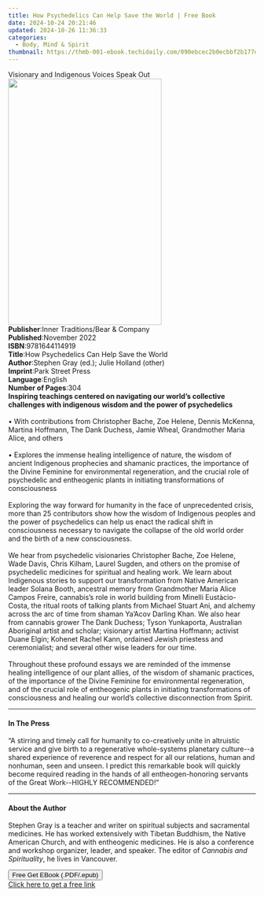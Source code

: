 ```yaml
---
title: How Psychedelics Can Help Save the World | Free Book
date: 2024-10-24 20:21:46
updated: 2024-10-26 11:36:33
categories:
  - Body, Mind & Spirit
thumbnail: https://thmb-001-ebook.techidaily.com/090ebcec2b0ecbbf2b177d2ce774ce06d1ca800f8d73f82ddc4281cf814ce56b.jpg
---
```

<main id="book-container">
  <div class="flex flex-col">
    <div class="book-brief flex-1 py-6 px-4 sm:p-6 md:py-10 md:px-8">
      <!-- brief-->
      <div class="book-brief-main">
        Visionary and Indigenous Voices Speak Out
      </div>
    </div>
    <div
      class="book-meta-info flex-1 grid gap-4 col-start-1 col-end-3 row-start-1 sm:mb-6 sm:grid-cols-4 lg:gap-6 lg:col-start-2 lg:row-end-6 lg:row-span-6 lg:mb-0"
    >
      <div
        class="book-meta-info-left place-content-center mt-4 p-4 text-sm leading-6 col-start-2 col-span-2 dark:text-slate-400"
      >
        <img
          class="w-full h-500 object-cover rounded-lg sm:h-255 sm:col-span-2 lg:col-span-full"
          src="https://img-001-ebook.techidaily.com/278d84bbdbbeb19c0333a7bd3adc40ba788330fabde0ba90723dee1991edc53a.jpg"
          alt=""
          width="312"
          height="500"
        />
      </div>
      <div
        class="book-meta-info-right mt-2 col-start-1 row-start-2 col-span-3 self-center"
      >
        <!-- meta data  -->
        <div class="flex flex-col px-4 md:px-8">
          <div class="flex-1">
            <strong>Publisher</strong>:<span class="px-2"
              >Inner Traditions/Bear &amp; Company</span
            >
          </div>
          <div class="flex-1">
            <strong>Published</strong>:<span class="px-2">November 2022</span>
          </div>
          <div class="flex-1">
            <strong>ISBN</strong>:<span class="px-2">9781644114919</span>
          </div>
          <div class="flex-1">
            <strong>Title</strong>:<span class="px-2"
              >How Psychedelics Can Help Save the World</span
            >
          </div>
          <div class="flex-1">
            <strong>Author</strong>:<span class="px-2"
              >Stephen Gray (ed.); Julie Holland (other)</span
            >
          </div>
          <div class="flex-1">
            <strong>Imprint</strong>:<span class="px-2">Park Street Press</span>
          </div>
          <div class="flex-1">
            <strong>Language</strong>:<span class="px-2">English</span>
          </div>
          <div class="flex-1">
            <strong>Number of Pages</strong>:<span class="px-2">304</span>
          </div>
        </div>
      </div>
    </div>
    <div class="book-description flex-1 py-6 px-4 sm:p-6 md:py-10 md:px-8">
      <div class="book-description-main">
        <div accordion-content="" id="description">
          <b
            >Inspiring teachings centered on navigating our world’s collective
            challenges with indigenous wisdom and the power of psychedelics</b
          ><br /><br />• With contributions from Christopher Bache, Zoe Helene,
          Dennis McKenna, Martina Hoffmann, The Dank Duchess, Jamie Wheal,
          Grandmother Maria Alice, and others<br /><br />• Explores the immense
          healing intelligence of nature, the wisdom of ancient Indigenous
          prophecies and shamanic practices, the importance of the Divine
          Feminine for environmental regeneration, and the crucial role of
          psychedelic and entheogenic plants in initiating transformations of
          consciousness<br /><br />Exploring the way forward for humanity in the
          face of unprecedented crisis, more than 25 contributors show how the
          wisdom of Indigenous peoples and the power of psychedelics can help us
          enact the radical shift in consciousness necessary to navigate the
          collapse of the old world order and the birth of a new
          consciousness.<br /><br />We hear from psychedelic visionaries
          Christopher Bache, Zoe Helene, Wade Davis, Chris Kilham, Laurel
          Sugden, and others on the promise of psychedelic medicines for
          spiritual and healing work. We learn about Indigenous stories to
          support our transformation from Native American leader Solana Booth,
          ancestral memory from Grandmother Maria Alice Campos Freire,
          cannabis’s role in world building from Minelli Eustàcio-Costa, the
          ritual roots of talking plants from Michael Stuart Ani, and alchemy
          across the arc of time from shaman Ya’Acov Darling Khan. We also hear
          from cannabis grower The Dank Duchess; Tyson Yunkaporta, Australian
          Aboriginal artist and scholar; visionary artist Martina Hoffmann;
          activist Duane Elgin; Kohenet Rachel Kann, ordained Jewish priestess
          and ceremonialist; and several other wise leaders for our time.
          <br /><br />Throughout these profound essays we are reminded of the
          immense healing intelligence of our plant allies, of the wisdom of
          shamanic practices, of the importance of the Divine Feminine for
          environmental regeneration, and of the crucial role of entheogenic
          plants in initiating transformations of consciousness and healing our
          world’s collective disconnection from Spirit.
        </div>
        <div class="accordion-fader"></div>
      </div>
    </div>
    <div class="book-excerpts flex-1 py-6 px-4 sm:p-6 md:py-10 md:px-8">
      <!-- excerpts-->
      <div class="book-excerpts-main">
        <hr />
        <h4 class="placeholder placeholder-heading">
          <span>In The Press</span>
        </h4>
        <p>
          “A stirring and timely call for humanity to co-creatively unite in
          altruistic service and give birth to a regenerative whole-systems
          planetary culture--a shared experience of reverence and respect for
          all our relations, human and nonhuman, seen and unseen. I predict this
          remarkable book will quickly become required reading in the hands of
          all entheogen-honoring servants of the Great Work--HIGHLY
          RECOMMENDED!”
        </p>
      </div>
    </div>
    <div class="book-about-author flex-1 py-6 px-4 sm:p-6 md:py-10 md:px-8">
      <!-- about author-->
      <div class="book-main-author-main">
        <hr />
        <h4 class="placeholder placeholder-heading">
          <span>About the Author</span>
        </h4>
        <p>
          Stephen Gray is a teacher and writer on spiritual subjects and
          sacramental medicines. He has worked extensively with Tibetan
          Buddhism, the Native American Church, and with entheogenic medicines.
          He is also a conference and workshop organizer, leader, and speaker.
          The editor of <i>Cannabis and Spirituality</i>, he lives in Vancouver.
        </p>
      </div>
    </div>
    <div class="book-free-get flex-1 py-6 px-4 sm:p-6 md:py-10 md:px-8">
      <button
        id="btn-free-get"
        class="bg-blue-500 hover:bg-blue-700 text-white font-bold py-2 px-4 rounded"
      >
        Free Get EBook (.PDF/.epub)
      </button>
      <div id="countdown-display" class="px-2 text-lg mt-2"></div>
      <a
        id="free-link"
        class="hidden bg-blue-500 hover:bg-blue-700 text-white font-bold py-2 px-4 rounded"
        href="https://www.ebooks.com/en-us/book/210500798/how-psychedelics-can-help-save-the-world/stephen-gray/"
        target="_blank"
        >Click here to get a free link</a
      >
    </div>
    <script>
      let countdownTime = 0;
      let countdownInterval = null;
      document
        .getElementById('btn-free-get')
        .addEventListener('click', startCountdown);
      function startCountdown() {
        countdownTime = new Date().getTime() + 60000 * 3;
        countdownInterval = setInterval(updateCountdown, 1000);
        document.getElementById('btn-free-get').disabled = true;
        document
          .getElementById('btn-free-get')
          .classList.add('bg-gray-500', 'cursor-not-allowed');
      }
      function updateCountdown() {
        let currentTime = new Date().getTime();
        let timeLeft = countdownTime - currentTime;
        let secondsLeft = Math.floor(timeLeft / 1000);
        document.getElementById('countdown-display').innerHTML =
          `Remaining time: ${secondsLeft} seconds.`;
        if (secondsLeft <= 0) {
          clearInterval(countdownInterval);
          document.getElementById('btn-free-get').classList.add('hidden');
          document.getElementById('free-link').classList.remove('hidden');
          document.getElementById('countdown-display').innerHTML = '';
        }
      }
    </script>
  </div>
</main>
